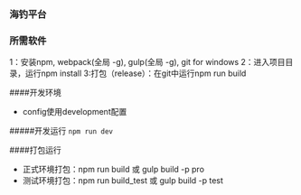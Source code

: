 ### 海钓平台

### 所需软件
1：安装npm, webpack(全局 -g), gulp(全局 -g), git for windows 
2：进入项目目录，运行npm install
3:打包（release）：在git中运行npm run build 

####开发环境
* config使用development配置

#####开发运行
``npm run dev``

####打包运行
* 正式环境打包：npm run build  或   gulp build -p pro
* 测试环境打包：npm run build_test  或    gulp build -p test
